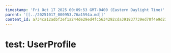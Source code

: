 ```yaml
---
timestamp: 'Fri Oct 17 2025 00:09:53 GMT-0400 (Eastern Daylight Time)'
parent: '[[../20251017_000953.76a1594a.md]]'
content_id: a734ca12adbf3ef1a244de29ed4fc5634292cda391837739ed70f4e9d21c3966
---
```


# test: UserProfile
